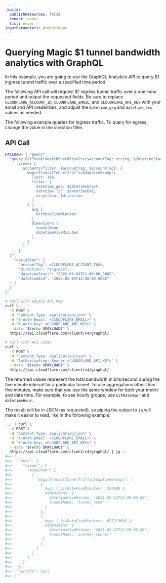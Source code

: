 ```yaml
---
_build:
  publishResources: false
  render: never
  list: never
inputParameters: productName
---
```


# Querying Magic $1 tunnel bandwidth analytics with GraphQL

In this example, you are going to use the GraphQL Analytics API to query $1 ingress tunnel traffic over a specified time period.

The following API call will request $1 ingress tunnel traffic over a one-hour period and output the requested fields. Be sure to replace `CLOUDFLARE_ACCOUNT_ID`, `CLOUDFLARE_EMAIL`, and `CLOUDFLARE_API_KEY` with your email and API credentials, and adjust the `datetime_geq` and `datetime_leq` values as needed.

The following example queries for ingress traffic. To query for egress, change the value in the direction filter.

## API Call

```bash
PAYLOAD='{ "query":
  "query GetTunnelHealthCheckResults($accountTag: string, $datetimeStart: string, $datetimeEnd: string) {
      viewer {
        accounts(filter: {accountTag: $accountTag}) {
          magicTransitTunnelTrafficAdaptiveGroups(
            limit: 100,
            filter: {
              datetime_geq: $datetimeStart,
              datetime_lt:  $datetimeEnd,
              direction: $direction
            }
          ) {
            avg {
              bitRateFiveMinutes
            }
            dimensions {
              tunnelName
              datetimeFiveMinutes
            }
          }
        }
      }
  }",
    "variables": {
      "accountTag": <CLOUDFLARE_ACCOUNT_TAG>,
      "direction": "ingress",
      "datetimeStart": "2022-05-04T11:00:00.000Z",
      "datetimeEnd": "2022-05-04T12:00:00.000Z"
    }
  }
}'

# curl with Legacy API Key
curl \
  -X POST \
  -H "Content-Type: application/json" \
  -H "X-Auth-Email: <CLOUDFLARE_EMAIL>" \
  -H "X-Auth-key: <CLOUDFLARE_API_KEY>" \
  --data "$(echo $PAYLOAD)" \
  https://api.cloudflare.com/client/v4/graphql/

# curl with API Token
curl \
  -X POST \
  -H "Content-Type: application/json" \
  -H "Authorization: Bearer <CLOUDFLARE_API_KEY>" \
  --data "$(echo $PAYLOAD)" \
  https://api.cloudflare.com/client/v4/graphql/
```

The returned values represent the total bandwidth in bits/second during the five minute interval for a particular tunnel. To use aggregations other than five minutes, make sure that you use the same window for both your metric and date time. For example, to see hourly groups, use `bitRateHour` and `datetimeHour`.

The result will be in JSON (as requested), so piping the output to `jq` will make it easier to read, like in the following example:

```bash
... | curl \
  -X POST \
  -H "Content-Type: application/json" \
  -H "X-Auth-Email: <CLOUDFLARE_EMAIL>" \
  -H "X-Auth-key: <CLOUDFLARE_API_KEY>" \
  --data "$(echo $PAYLOAD)" \
  https://api.cloudflare.com/client/v4/graphql/ | jq .
#=> {
#=>   "data": {
#=>     "viewer": {
#=>       "accounts": [
#=>         {
#=>           "magicTransitTunnelTrafficAdaptiveGroups": [
#=>             {
#=>               avg: { bitRateFiveMinutes:  327680 },
#=>               dimensions: {
#=>                 datetimeFiveMinute: '2021-05-12T22:00-00:00',
#=>                 tunnelName: 'tunnel_name'
#=>               }
#=>             },
#=>             {
#=>               avg: { bitRateFiveMinutes:  627213680 },
#=>               dimensions: {
#=>                 datetimeFiveMinute: '2021-05-12T22:05-00:00',
#=>                 tunnelName: 'another_tunnel'
#=>              }
#=>             }
#=>           ]
#=>         }
#=>       ]
#=>     }
#=>   },
#=>   "errors": null
#=> }
```